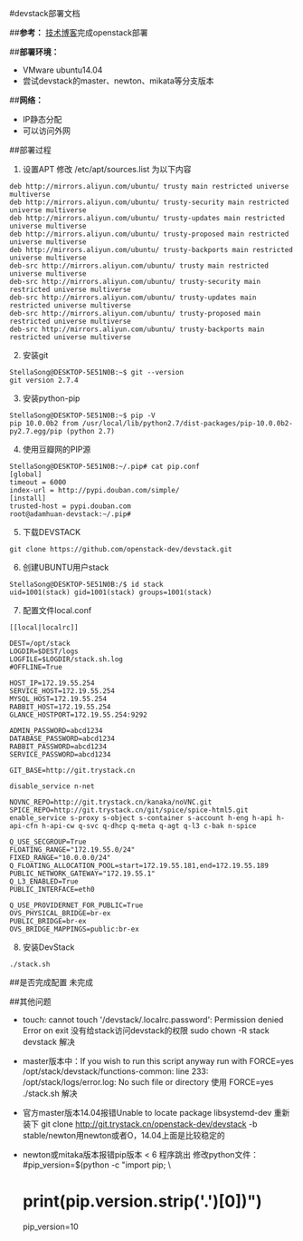 #devstack部署文档

##**参考：**
[技术博客](http://d-prototype.com/archives/8278)完成openstack部署

##**部署环境：**
- VMware ubuntu14.04
- 尝试devstack的master、newton、mikata等分支版本

##**网络：**
- IP静态分配
- 可以访问外网

##部署过程
1. 设置APT
修改 /etc/apt/sources.list 为以下内容
```
deb http://mirrors.aliyun.com/ubuntu/ trusty main restricted universe multiverse
deb http://mirrors.aliyun.com/ubuntu/ trusty-security main restricted universe multiverse
deb http://mirrors.aliyun.com/ubuntu/ trusty-updates main restricted universe multiverse
deb http://mirrors.aliyun.com/ubuntu/ trusty-proposed main restricted universe multiverse
deb http://mirrors.aliyun.com/ubuntu/ trusty-backports main restricted universe multiverse
deb-src http://mirrors.aliyun.com/ubuntu/ trusty main restricted universe multiverse
deb-src http://mirrors.aliyun.com/ubuntu/ trusty-security main restricted universe multiverse
deb-src http://mirrors.aliyun.com/ubuntu/ trusty-updates main restricted universe multiverse
deb-src http://mirrors.aliyun.com/ubuntu/ trusty-proposed main restricted universe multiverse
deb-src http://mirrors.aliyun.com/ubuntu/ trusty-backports main restricted universe multiverse
```

2. 安装git
```
StellaSong@DESKTOP-5E51N0B:~$ git --version
git version 2.7.4
```

3. 安装python-pip
```
StellaSong@DESKTOP-5E51N0B:~$ pip -V
pip 10.0.0b2 from /usr/local/lib/python2.7/dist-packages/pip-10.0.0b2-py2.7.egg/pip (python 2.7)
```

4. 使用豆瓣网的PIP源
```
StellaSong@DESKTOP-5E51N0B:~/.pip# cat pip.conf 
[global] 
timeout = 6000 
index-url = http://pypi.douban.com/simple/ 
[install] 
trusted-host = pypi.douban.com
root@adamhuan-devstack:~/.pip# 
```

5. 下载DEVSTACK
```
git clone https://github.com/openstack-dev/devstack.git
```

6. 创建UBUNTU用户stack
```
StellaSong@DESKTOP-5E51N0B:/$ id stack
uid=1001(stack) gid=1001(stack) groups=1001(stack)
```

7. 配置文件local.conf
```
[[local|localrc]]

DEST=/opt/stack
LOGDIR=$DEST/logs
LOGFILE=$LOGDIR/stack.sh.log
#OFFLINE=True

HOST_IP=172.19.55.254
SERVICE_HOST=172.19.55.254
MYSQL_HOST=172.19.55.254
RABBIT_HOST=172.19.55.254
GLANCE_HOSTPORT=172.19.55.254:9292

ADMIN_PASSWORD=abcd1234
DATABASE_PASSWORD=abcd1234
RABBIT_PASSWORD=abcd1234
SERVICE_PASSWORD=abcd1234

GIT_BASE=http://git.trystack.cn

disable_service n-net

NOVNC_REPO=http://git.trystack.cn/kanaka/noVNC.git
SPICE_REPO=http://git.trystack.cn/git/spice/spice-html5.git
enable_service s-proxy s-object s-container s-account h-eng h-api h-api-cfn h-api-cw q-svc q-dhcp q-meta q-agt q-l3 c-bak n-spice

Q_USE_SECGROUP=True
FLOATING_RANGE="172.19.55.0/24"
FIXED_RANGE="10.0.0.0/24"
Q_FLOATING_ALLOCATION_POOL=start=172.19.55.181,end=172.19.55.189
PUBLIC_NETWORK_GATEWAY="172.19.55.1"
Q_L3_ENABLED=True
PUBLIC_INTERFACE=eth0

Q_USE_PROVIDERNET_FOR_PUBLIC=True
OVS_PHYSICAL_BRIDGE=br-ex
PUBLIC_BRIDGE=br-ex
OVS_BRIDGE_MAPPINGS=public:br-ex
```

8. 安装DevStack
```
./stack.sh
```

##是否完成配置
未完成

##其他问题
- touch: cannot touch '/devstack/.localrc.password': Permission denied Error on exit
没有给stack访问devstack的权限
sudo chown -R stack devstack 解决

- master版本中：If you wish to run this script anyway run with FORCE=yes /opt/stack/devstack/functions-common: line 233: /opt/stack/logs/error.log: No such file or directory
使用 FORCE=yes ./stack.sh 解决

- 官方master版本14.04报错Unable to locate package libsystemd-dev
重新装下 git clone http://git.trystack.cn/openstack-dev/devstack -b stable/newton用newton或者O，14.04上面是比较稳定的

- newton或mitaka版本报错pip版本 < 6 程序跳出
修改python文件：
    #pip_version=$(python -c "import pip; \
    #                    print(pip.__version__.strip('.')[0])")
	pip_version=10